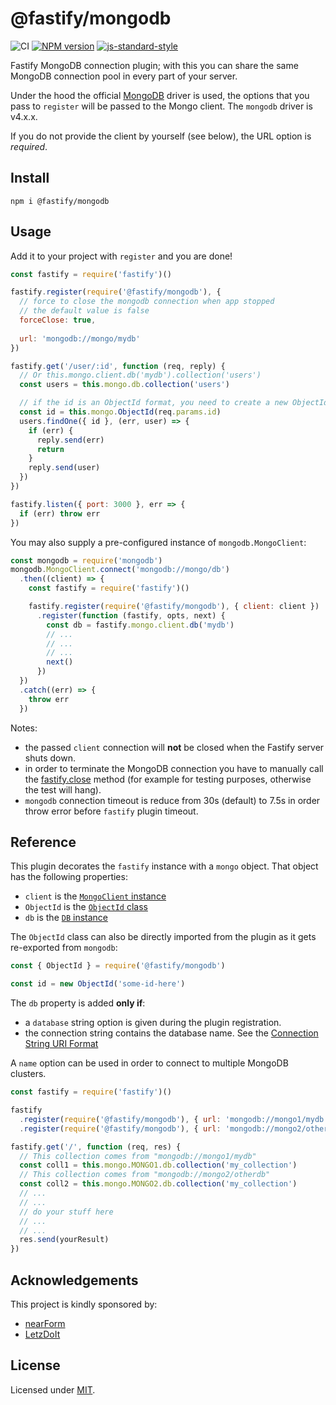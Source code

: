 # @fastify/mongodb

![CI](https://github.com/fastify/fastify-mongodb/workflows/CI/badge.svg)
[![NPM version](https://img.shields.io/npm/v/@fastify/mongodb.svg?style=flat)](https://www.npmjs.com/package/@fastify/mongodb)
[![js-standard-style](https://img.shields.io/badge/code%20style-standard-brightgreen.svg?style=flat)](https://standardjs.com/)

Fastify MongoDB connection plugin; with this you can share the same MongoDB connection pool in every part of your server.

Under the hood the official [MongoDB](https://github.com/mongodb/node-mongodb-native) driver is used,
the options that you pass to `register` will be passed to the Mongo client.
The `mongodb` driver is v4.x.x.

If you do not provide the client by yourself (see below), the URL option is *required*.

## Install

```
npm i @fastify/mongodb
```

## Usage
Add it to your project with `register` and you are done!  

```js
const fastify = require('fastify')()

fastify.register(require('@fastify/mongodb'), {
  // force to close the mongodb connection when app stopped
  // the default value is false
  forceClose: true,
  
  url: 'mongodb://mongo/mydb'
})

fastify.get('/user/:id', function (req, reply) {
  // Or this.mongo.client.db('mydb').collection('users')
  const users = this.mongo.db.collection('users')

  // if the id is an ObjectId format, you need to create a new ObjectId
  const id = this.mongo.ObjectId(req.params.id)
  users.findOne({ id }, (err, user) => {
    if (err) {
      reply.send(err)
      return
    }
    reply.send(user)
  })
})

fastify.listen({ port: 3000 }, err => {
  if (err) throw err
})
```

You may also supply a pre-configured instance of `mongodb.MongoClient`:

```js
const mongodb = require('mongodb')
mongodb.MongoClient.connect('mongodb://mongo/db')
  .then((client) => {
    const fastify = require('fastify')()

    fastify.register(require('@fastify/mongodb'), { client: client })
      .register(function (fastify, opts, next) {
        const db = fastify.mongo.client.db('mydb')
        // ...
        // ...
        // ...
        next()
      })
  })
  .catch((err) => {
    throw err
  })
```

Notes: 
* the passed `client` connection will **not** be closed when the Fastify server
shuts down.
* in order to terminate the MongoDB connection you have to manually call the [fastify.close](https://www.fastify.io/docs/latest/Server/#close) method (for example for testing purposes, otherwise the test will hang).
* `mongodb` connection timeout is reduce from 30s (default) to 7.5s in order throw error before `fastify` plugin timeout.

## Reference

This plugin decorates the `fastify` instance with a `mongo` object. That object has the
following properties:

- `client` is the [`MongoClient` instance](http://mongodb.github.io/node-mongodb-native/3.3/api/MongoClient.html)
- `ObjectId` is the [`ObjectId` class](http://mongodb.github.io/node-mongodb-native/3.3/api/ObjectID.html)
- `db` is the [`DB` instance](http://mongodb.github.io/node-mongodb-native/3.3/api/Db.html)

The `ObjectId` class can also be directly imported from the plugin as it gets re-exported from `mongodb`:

```js
const { ObjectId } = require('@fastify/mongodb')

const id = new ObjectId('some-id-here')
```

The `db` property is added **only if**:
- a `database` string option is given during the plugin registration.
- the connection string contains the database name. See the [Connection String URI Format](https://docs.mongodb.com/manual/reference/connection-string/#connection-string-uri-format)

A `name` option can be used in order to connect to multiple MongoDB clusters.

```js
const fastify = require('fastify')()

fastify
  .register(require('@fastify/mongodb'), { url: 'mongodb://mongo1/mydb', name: 'MONGO1' })
  .register(require('@fastify/mongodb'), { url: 'mongodb://mongo2/otherdb', name: 'MONGO2' })

fastify.get('/', function (req, res) {
  // This collection comes from "mongodb://mongo1/mydb"
  const coll1 = this.mongo.MONGO1.db.collection('my_collection')
  // This collection comes from "mongodb://mongo2/otherdb"
  const coll2 = this.mongo.MONGO2.db.collection('my_collection')
  // ...
  // ...
  // do your stuff here
  // ...
  // ...
  res.send(yourResult)
})
```

## Acknowledgements

This project is kindly sponsored by:
- [nearForm](https://nearform.com)
- [LetzDoIt](https://www.letzdoitapp.com/)

## License

Licensed under [MIT](./LICENSE).
